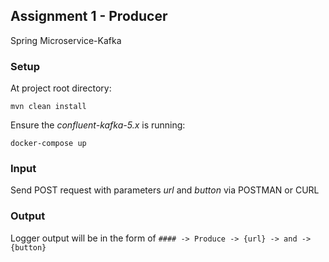 ## Assignment 1 - Producer
Spring Microservice-Kafka

### Setup
At project root directory:
```
mvn clean install
```

Ensure the _confluent-kafka-5.x_ is running:
```
docker-compose up
```

### Input
Send POST request with parameters _url_ and _button_ via POSTMAN or CURL

### Output
Logger output will be in the form of ``#### -> Produce -> {url} -> and -> {button}``
